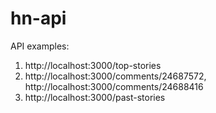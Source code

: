 # hn-api

API examples:

1. http://localhost:3000/top-stories
2. http://localhost:3000/comments/24687572, http://localhost:3000/comments/24688416
3. http://localhost:3000/past-stories